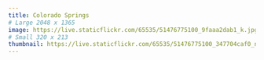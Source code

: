 ```yaml
---
title: Colorado Springs
# Large 2048 x 1365
image: https://live.staticflickr.com/65535/51476775100_9faaa2dab1_k.jpg
# Small 320 x 213
thumbnail: https://live.staticflickr.com/65535/51476775100_347704caf0_n.jpg
--- 
```


